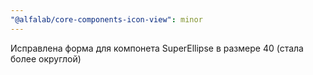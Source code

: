 ```yaml
---
"@alfalab/core-components-icon-view": minor
---
```


Исправлена форма для компонета SuperEllipse в размере 40 (стала более округлой)
